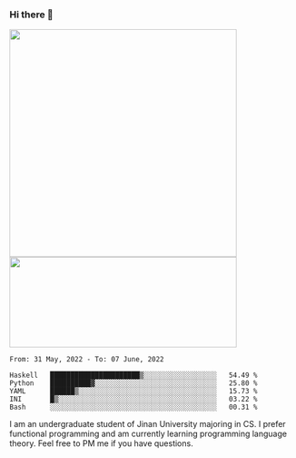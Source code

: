 ### Hi there 👋

<!--
**pe200012/pe200012** is a ✨ _special_ ✨ repository because its `README.md` (this file) appears on your GitHub profile.

Here are some ideas to get you started:

- 🔭 I’m currently working on ...
- 🌱 I’m currently learning ...
- 👯 I’m looking to collaborate on ...
- 🤔 I’m looking for help with ...
- 💬 Ask me about ...
- 📫 How to reach me: ...
- 😄 Pronouns: ...
- ⚡ Fun fact: ...
-->
<p>
    <img width="400em" src="https://github-readme-stats.vercel.app/api?username=pe200012&show_icons=true&icon_color=f44336&title_color=757de8">
    <img width="400em" height="159em" src="https://github-readme-stats.vercel.app/api/top-langs/?username=pe200012&hide=html,cmake,css&title_color=757de8&layout=compact">
</p>

<!--START_SECTION:waka-->
```text
From: 31 May, 2022 - To: 07 June, 2022

Haskell   ██████████████████████▒░░░░░░░░░░░░░░░░░░   54.49 % 
Python    ██████████▓░░░░░░░░░░░░░░░░░░░░░░░░░░░░░░   25.80 % 
YAML      ██████▒░░░░░░░░░░░░░░░░░░░░░░░░░░░░░░░░░░   15.73 % 
INI       █▒░░░░░░░░░░░░░░░░░░░░░░░░░░░░░░░░░░░░░░░   03.22 % 
Bash      ░░░░░░░░░░░░░░░░░░░░░░░░░░░░░░░░░░░░░░░░░   00.31 % 
```
<!--END_SECTION:waka-->

I am an undergraduate student of Jinan University majoring in CS. I prefer functional programming and am currently learning programming language theory. Feel free to PM me if you have questions.
